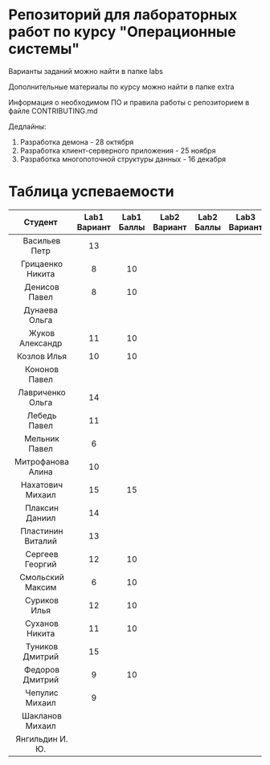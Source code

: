 # Репозиторий для лабораторных работ по курсу "Операционные системы"

Варианты заданий можно найти в папке labs

Дополнительные материалы по курсу можно найти в папке extra

Информация о необходимом ПО и правила работы с репозиторием в файле CONTRIBUTING.md

Дедлайны:
1. Разработка демона - 28 октября
2. Разработка клиент-серверного приложения - 25 ноября
3. Разработка многопоточной структуры данных - 16 декабря

# Таблица успеваемости
| Студент | Lab1 Вариант | Lab1 Баллы | Lab2 Вариант | Lab2 Баллы| Lab3 Вариант | Lab3 Баллы | Сумма |
| :---: | :---: | :---: | :---: | :---: | :---: | :---: | :---: |
| Васильев Петр |13|||||||||
| Грицаенко Никита |8|10|||||10|
| Денисов Павел |8|10|||||10|
| Дунаева Ольга ||||||||
| Жуков Александр |11|10|||||10|
| Козлов Илья |10|10|||||10|
| Кононов Павел ||||||||
| Лавриченко Ольга |14|||||||
| Лебедь Павел |11|||||||
| Мельник Павел |6|||||||
| Митрофанова Алина |10|||||||
| Нахатович Михаил |15|15|||||15|
| Плаксин Даниил |14|||||||
| Пластинин Виталий |13|||||||||
| Сергеев Георгий |12|10|||||10|
| Смольский Максим |6|10|||||10|
| Суриков Илья |12|10|||||10|
| Суханов Никита |11|10|||||10|
| Туников Дмитрий |15|||||||
| Федоров Дмитрий |9|10|||||10|
| Чепулис Михаил |9|||||||
| Шакланов Михаил ||||||||
| Янгильдин И. Ю. ||||||||

